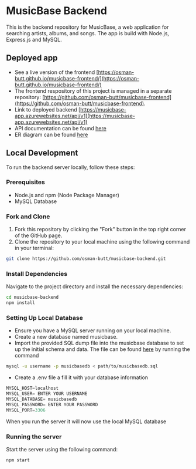 # MusicBase Backend

This is the backend repository for MusicBase, a web application for searching artists, albums, and songs. The app is build with Node.js, Express.js and MySQL.

## Deployed app

* See a live version of the frontend [https://osman-butt.github.io/musicbase-frontend/](https://osman-butt.github.io/musicbase-frontend/)
* The frontend respository of this project is managed in a separate repository: [https://github.com/osman-butt/musicbase-frontend](https://github.com/osman-butt/musicbase-frontend).
* Link to deployed backend [https://musicbase-app.azurewebsites.net/api/v1](https://musicbase-app.azurewebsites.net/api/v1)
* API documentation can be found [here](https://github.com/osman-butt/musicbase-backend/blob/main/api-docs.md)
* ER diagram can be found [here](https://github.com/osman-butt/musicbase-backend/blob/main/ER-diagram.pdf)

## Local Development

To run the backend server locally, follow these steps:

### Prerequisites

- Node.js and npm (Node Package Manager)
- MySQL Database

### Fork and Clone

1. Fork this repository by clicking the "Fork" button in the top right corner of the GitHub page.
2. Clone the repository to your local machine using the following command in your terminal:

```bash
git clone https://github.com/osman-butt/musicbase-backend.git
```

### Install Dependencies

Navigate to the project directory and install the necessary dependencies:
```bash
cd musicbase-backend
npm install
```

### Setting Up Local Database

* Ensure you have a MySQL server running on your local machine.
* Create a new database named musicbase.
* Import the provided SQL dump file into the musicbase database to set up the initial schema and data. The file can be found [here](https://github.com/osman-butt/musicbase-backend/blob/main/sql/musicbasedb.sql) by running the command
```bash
mysql -u username -p musicbasedb < path/to/musicbasedb.sql
```
* Create a .env file a fill it with your database information
```javascript
MYSQL_HOST=localhost
MYSQL_USER= ENTER YOUR USERNAME
MYSQL_DATABASE= musicbasedb
MYSQL_PASSWORD= ENTER YOUR PASSWORD
MYSQL_PORT=3306
```
When you run the server it will now use the local MySQL database

### Running the server
Start the server using the following command:
```bash
npm start
```
